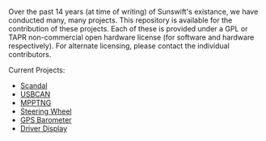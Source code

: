 Over the past 14 years (at time of writing) of Sunswift's existance, we have conducted many, many projects. This repository is available for the contribution of these projects. Each of these is provided under a GPL or TAPR non-commercial open hardware license (for software and hardware respectively). For alternate licensing, please contact the individual contributors.

Current Projects:

  * [Scandal](https://code.google.com/p/sunswift/source/browse/?repo=scandal)
  * [USBCAN](https://code.google.com/p/sunswift/source/browse/?repo=usb-can)
  * [MPPTNG](https://code.google.com/p/sunswift/source/browse/?repo=mpptng)
  * [Steering Wheel](https://code.google.com/p/sunswift/source/browse/?repo=steering-wheel)
  * [GPS Barometer](https://code.google.com/p/sunswift/source/browse/?repo=gps-barometer)
  * [Driver Display](https://code.google.com/p/sunswift/source/browse/?repo=driver-display)